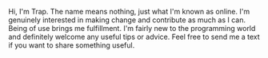 Hi, I'm Trap. The name means nothing, just what I'm known as online.
I'm genuinely interested in making change and contribute as much as I can. Being of use brings me fulfillment.
I'm fairly new to the programming world and definitely welcome any useful tips or advice.
Feel free to send me a text if you want to share something useful.
